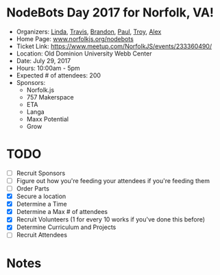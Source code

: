 # NodeBots Day 2017 for Norfolk, VA!

 - Organizers: [Linda](www.twitter.com/lynnaloo), [Travis](www.twitter.com/tjwebbongithub), [Brandon](www.twitter.com/_bmf), [Paul](www.twitter.com/paulchinjr), [Troy](www.twitter.com/troy0820), [Alex](www.twitter.com/alexproaps)
 - Home Page: www.norfolkjs.org/nodebots
 - Ticket Link: https://www.meetup.com/NorfolkJS/events/233360490/
 - Location: Old Dominion University Webb Center
 - Date: July 29, 2017
 - Hours: 10:00am - 5pm
 - Expected # of attendees: 200
 - Sponsors:
    - Norfolk.js
    - 757 Makerspace
    - ETA
    - Langa
    - Maxx Potential
    - Grow

# TODO

 - [ ] Recruit Sponsors
 - [ ] Figure out how you're feeding your attendees if you're feeding them
 - [ ] Order Parts
 - [x] Secure a location
 - [x] Determine a Time
 - [x] Determine a Max # of attendees
 - [x] Recruit Volunteers (1 for every 10 works if you've done this before)
 - [x] Determine Curriculum and Projects
 - [ ] Recruit Attendees

# Notes

